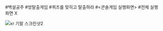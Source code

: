 #백설공주
#방탈출게임
#퀴즈를 맞히고 탈출하라
#<콘솔게임 실행화면>
#전체 실행 화면 X

![xr 기말 스크린샷2](https://github.com/pnapnapna/xr_SnowWhite/assets/152584418/1efb4745-22f6-4286-b08a-31b544a9f4e2)
